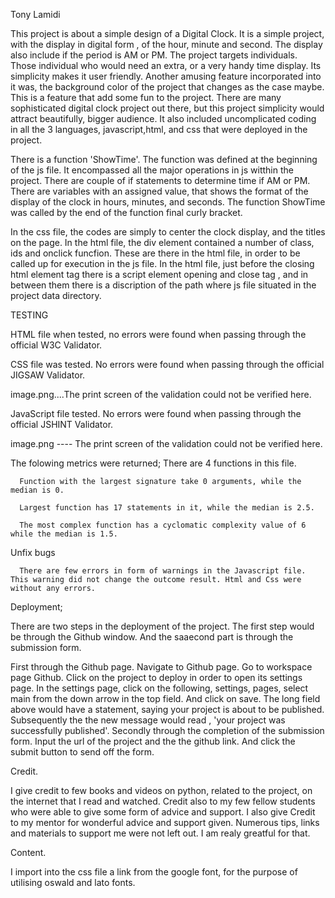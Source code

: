 
Tony Lamidi

This project is about a simple design of a Digital Clock. It is a simple project, with the display in digital form , of the hour, minute and second. The display also include if the period is AM or PM. The project targets individuals. Those individual who would need an extra, or a very handy time display. Its simplicity makes it user friendly. Another amusing feature incorporated into it was, the background color of the project that changes as the case maybe. This is a feature that add some fun to the project. There are many sophisticated digital clock project out there, but this project simplicity would attract beautifully, bigger audience. It also included uncomplicated coding in all the 3 languages, javascript,html, and css that were deployed in the project.

There is a function 'ShowTime'. The function was defined at the beginning of the js file. It encompassed all the major operations in js witthin the project. There are couple of if statements to determine time if AM or PM. There are variables with an assigned value, that shows the format of the display of the clock in hours, minutes, and seconds. The function ShowTime was called by the end of the function final curly bracket.

In the css file, the codes are simply to center the clock display, and the titles on the page. In the html file, the div element contained a number of class, ids and onclick funcfion. These are there in the html file, in order to be called up for execution in the js file.
In the html file, just before the closing html element tag </html> there is a script element opening and close tag , and in between them there is a discription of the path where js file situated in the project data  directory.

TESTING

HTML file when tested, no errors were found when passing through the official W3C Validator.

CSS file was tested. No errors were found when passing through the official JIGSAW Validator.

image.png....The print screen of the validation could not be verified here.

JavaScript file tested. No errors were found when passing through the official JSHINT Validator.

image.png ---- The print screen of the validation could not be verified here. 
  
   The folowing metrics were returned;
      There are 4 functions in this file.

      Function with the largest signature take 0 arguments, while the median is 0.

      Largest function has 17 statements in it, while the median is 2.5.

      The most complex function has a cyclomatic complexity value of 6 while the median is 1.5.

Unfix bugs

      There are few errors in form of warnings in the Javascript file. This warning did not change the outcome result. Html and Css were without any errors.

Deployment;      

There are two steps in the deployment of the project. The first step would be through the Github window. And the saaecond part is through the submission form.

First through the Github page. Navigate to Github page.
   Go to workspace page Github.
   Click on the project to deploy in order to open its settings page.
   In the settings page, click on the following, settings, pages, select main from the down arrow in the top field. And click on save.
   The long field above would have a statement, saying your project is about to be published. Subsequently
   the the new message would read , 'your project was successfully published'.
Secondly through the completion of the submission form.
   Input the url of the project and the the github link. And click the submit button to send off the form.

Credit.

I give credit to few books and videos on python, related to the project, on the internet that I read and watched.
Credit also to my few fellow students who were able to give some form of advice and support.
I also give Credit to my mentor for wonderful advice and support given. Numerous tips, links and materials to support me were not left out. I am realy greatful for that.

Content.

I import into the css file a link from the google font, for the purpose of utilising oswald and lato fonts.


